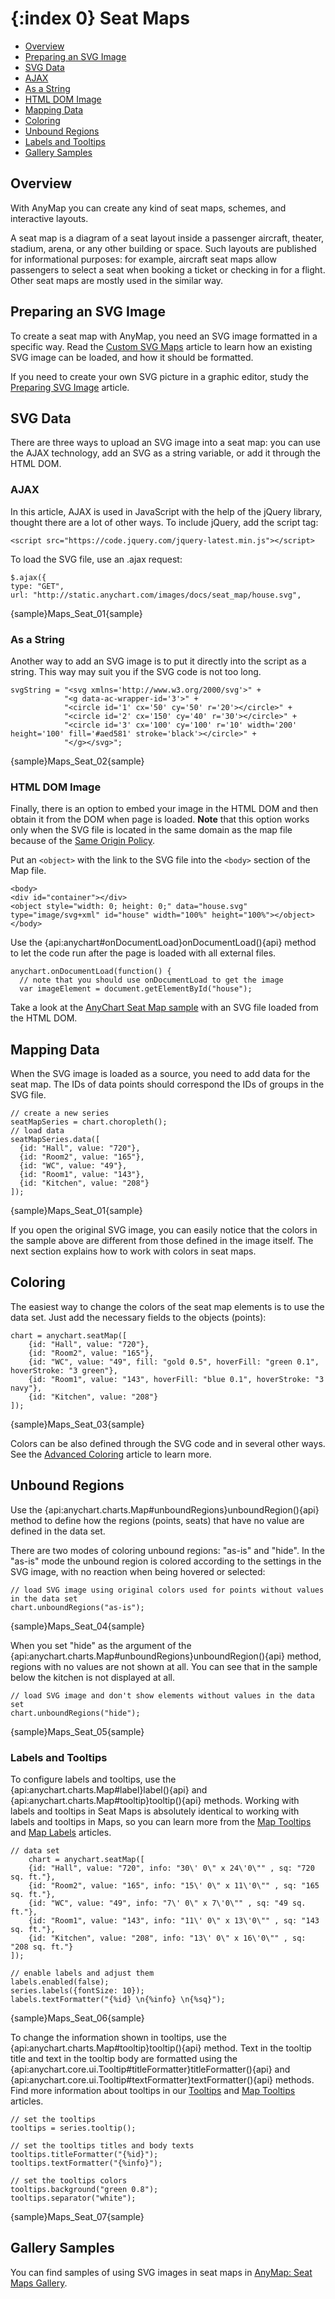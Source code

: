 {:index 0}
Seat Maps
===========

* [Overview](#overview)
* [Preparing an SVG Image](#preparing_an_svg_image)
* [SVG Data](#svg_data)
 * [AJAX](#ajax)
 * [As a String](#as_a_string)
 * [HTML DOM Image](#html_dom_image)
* [Mapping Data](#mapping_data)
* [Coloring](#coloring)
* [Unbound Regions](#unbound_regions)
* [Labels and Tooltips](#labels_and_tooltips)
* [Gallery Samples](#gallery_samples)

## Overview

With AnyMap you can create any kind of seat maps, schemes, and interactive layouts.

A seat map is a diagram of a seat layout inside a passenger aircraft, theater, stadium, arena, or any other building or space. Such layouts are published for informational purposes: for example, aircraft seat maps allow passengers to select a seat when booking a ticket or checking in for a flight. Other seat maps are mostly used in the similar way.

## Preparing an SVG Image

To create a seat map with AnyMap, you need an SVG image formatted in a specific way. Read the [Custom SVG Maps](../Custom_SVG_Maps) article to learn how an existing SVG image can be loaded, and how it should be formatted.

If you need to create your own SVG picture in a graphic editor, study the [Preparing SVG Image](Preparing_SVG_Image) article.

## SVG Data

There are three ways to upload an SVG image into a seat map: you can use the AJAX technology, add an SVG as a string variable, or add it through the HTML DOM.

### AJAX

In this article, AJAX is used in JavaScript with the help of the jQuery library, thought there are a lot of other ways. To include jQuery, add the script tag:

```
<script src="https://code.jquery.com/jquery-latest.min.js"></script>
```

To load the SVG file, use an .ajax request:

```
$.ajax({
type: "GET",
url: "http://static.anychart.com/images/docs/seat_map/house.svg",
```

{sample}Maps\_Seat\_01{sample}

### As a String

Another way to add an SVG image is to put it directly into the script as a string. This way may suit you if the SVG code is not too long.

```
svgString = "<svg xmlns='http://www.w3.org/2000/svg'>" +
            "<g data-ac-wrapper-id='3'>" +
            "<circle id='1' cx='50' cy='50' r='20'></circle>" +
            "<circle id='2' cx='150' cy='40' r='30'></circle>" +
            "<circle id='3' cx='100' cy='100' r='10' width='200' height='100' fill='#aed581' stroke='black'></circle>" +
            "</g></svg>";
```

{sample}Maps\_Seat\_02{sample}

### HTML DOM Image

Finally, there is an option to embed your image in the HTML DOM and then obtain it from the DOM when page is loaded. **Note** that this option works only when the SVG file is located in the same domain as the map file because of the [Same Origin Policy](https://developer.mozilla.org/en-US/docs/Web/Security/Same-origin_policy). 

Put an `<object>` with the link to the SVG file into the `<body>` section of the Map file. 

```
<body>
<div id="container"></div>
<object style="width: 0; height: 0;" data="house.svg" type="image/svg+xml" id="house" width="100%" height="100%"></object>
</body>
```

Use the {api:anychart#onDocumentLoad}onDocumentLoad(){api} method to let the code run after the page is loaded with all external files.

```
anychart.onDocumentLoad(function() {
  // note that you should use onDocumentLoad to get the image
  var imageElement = document.getElementById("house");
```
Take a look at the <a href="http://www.anychart.com/demos/seatmap/html-dom-embed.html">AnyChart Seat Map sample</a> with an SVG file loaded from the HTML DOM.

## Mapping Data

When the SVG image is loaded as a source, you need to add data for the seat map. The IDs of data points should correspond the IDs of groups in the SVG file.

```
// create a new series
seatMapSeries = chart.choropleth();
// load data
seatMapSeries.data([
  {id: "Hall", value: "720"},
  {id: "Room2", value: "165"},
  {id: "WC", value: "49"},
  {id: "Room1", value: "143"},
  {id: "Kitchen", value: "208"}
]);
```

{sample}Maps\_Seat\_01{sample}

If you open the original SVG image, you can easily notice that the colors in the sample above are different from those defined in the image itself. The next section explains how to work with colors in seat maps.

## Coloring

The easiest way to change the colors of the seat map elements is to use the data set. Just add the necessary fields to the objects (points):

```
chart = anychart.seatMap([
    {id: "Hall", value: "720"},
    {id: "Room2", value: "165"},
    {id: "WC", value: "49", fill: "gold 0.5", hoverFill: "green 0.1", hoverStroke: "3 green"},
    {id: "Room1", value: "143", hoverFill: "blue 0.1", hoverStroke: "3 navy"},
    {id: "Kitchen", value: "208"}
]);
```

{sample}Maps\_Seat\_03{sample}

Colors can be also defined through the SVG code and in several other ways. See the [Advanced Coloring](Advanced_Coloring) article to learn more.

## Unbound Regions

Use the {api:anychart.charts.Map#unboundRegions}unboundRegion(){api} method to define how the regions (points, seats) that have no value are defined in the data set.

There are two modes of coloring unbound regions: "as-is" and "hide". In the "as-is" mode the unbound region is colored according to the settings in the SVG image, with no reaction when being hovered or selected:

```
// load SVG image using original colors used for points without values in the data set
chart.unboundRegions("as-is");
```

{sample}Maps\_Seat\_04{sample}

When you set "hide" as the argument of the {api:anychart.charts.Map#unboundRegions}unboundRegion(){api} method, regions with no values are not shown at all. You can see that in the sample below the kitchen is not displayed at all.

```
// load SVG image and don't show elements without values in the data set
chart.unboundRegions("hide");
```

{sample}Maps\_Seat\_05{sample}

### Labels and Tooltips

To configure labels and tooltips, use the {api:anychart.charts.Map#label}label(){api} and {api:anychart.charts.Map#tooltip}tooltip(){api} methods. Working with labels and tooltips in Seat Maps is absolutely identical to working with labels and tooltips in Maps, so you can learn more from the [Map Tooltips](../Tooltips) and [Map Labels](../Labels) articles.

```
// data set
    chart = anychart.seatMap([
    {id: "Hall", value: "720", info: "30\' 0\" x 24\'0\"" , sq: "720 sq. ft."},
    {id: "Room2", value: "165", info: "15\' 0\" x 11\'0\"" , sq: "165 sq. ft."},
    {id: "WC", value: "49", info: "7\' 0\" x 7\'0\"" , sq: "49 sq. ft."},
    {id: "Room1", value: "143", info: "11\' 0\" x 13\'0\"" , sq: "143 sq. ft."},
    {id: "Kitchen", value: "208", info: "13\' 0\" x 16\'0\"" , sq: "208 sq. ft."}
]);

// enable labels and adjust them
labels.enabled(false);
series.labels({fontSize: 10});
labels.textFormatter("{%id} \n{%info} \n{%sq}");
```

{sample}Maps\_Seat\_06{sample}

To change the information shown in tooltips, use the {api:anychart.charts.Map#tooltip}tooltip(){api} method. Text in the tooltip title and text in the tooltip body are formatted using the {api:anychart.core.ui.Tooltip#titleFormatter}titleFormatter(){api} and {api:anychart.core.ui.Tooltip#textFormatter}textFormatter(){api} methods. Find more information about tooltips in our [Tooltips](../../Common_Settings/Tooltip) and [Map Tooltips](../Tooltips) articles.

```
// set the tooltips
tooltips = series.tooltip();

// set the tooltips titles and body texts
tooltips.titleFormatter("{%id}");
tooltips.textFormatter("{%info}");

// set the tooltips colors
tooltips.background("green 0.8");
tooltips.separator("white");
```

{sample}Maps\_Seat\_07{sample}

## Gallery Samples

You can find samples of using SVG images in seat maps in [AnyMap: Seat Maps Gallery](http://www.anychart.com/products/anymap/gallery/Seat_Maps/). 